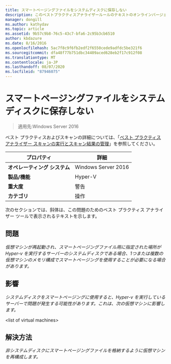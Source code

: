 ```yaml
---
title: スマートページングファイルをシステムディスクに保存しない
description: このベストプラクティスアナライザールールのテキストのオンラインバージョン。
manager: dongill
ms.author: kathydav
ms.topic: article
ms.assetid: 9b57c9b8-76c5-43c7-bfa6-2c95b3cb6510
author: kbdazure
ms.date: 8/16/2016
ms.openlocfilehash: 5ac7f8c9f6fb2edf2f6550cede9adfdc5be321f6
ms.sourcegitcommit: dfa48f77b751dbc34409aced628eb2f17c912f08
ms.translationtype: MT
ms.contentlocale: ja-JP
ms.lasthandoff: 08/07/2020
ms.locfileid: "87946075"
---
```

# <a name="avoid-storing-smart-paging-files-on-a-system-disk"></a>スマートページングファイルをシステムディスクに保存しない

>適用先:Windows Server 2016

ベスト プラクティスおよびスキャンの詳細については、「[ベスト プラクティス アナライザー スキャンの実行とスキャン結果の管理](https://go.microsoft.com/fwlink/p/?LinkID=223177)」を参照してください。

|プロパティ|詳細|
|-|-|
|**オペレーティング システム**|Windows Server 2016|
|**製品/機能**|Hyper-V|
|**重大度**|警告|
|**カテゴリ**|操作|

次のセクションでは、斜体は、この問題のためのベスト プラクティス アナライザー ツールで表示されるテキストを示します。

## <a name="issue"></a>問題
*仮想マシンが再起動され、スマートページングファイル用に指定された場所が Hyper-v を実行するサーバーのシステムディスクである場合、1つまたは複数の仮想マシンのメモリ構成でスマートページングを使用することが必要になる場合があります。*

## <a name="impact"></a>影響
*システムディスクをスマートページングに使用すると、Hyper-v を実行しているサーバーで問題が発生する可能性があります。これは、次の仮想マシンに影響します。*

\<list of virtual machines>

## <a name="resolution"></a>解決方法
*非システムディスクにスマートページングファイルを格納するように仮想マシンを再構成します。*



